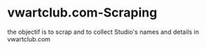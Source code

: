 # vwartclub.com-Scraping

the objectif is to scrap and to collect Studio's names and details in vwartclub.com
